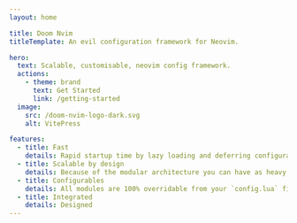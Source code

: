 ```yaml
---
layout: home

title: Doom Nvim
titleTemplate: An evil configuration framework for Neovim.

hero:
  text: Scalable, customisable, neovim config framework.
  actions:
    - theme: brand
      text: Get Started
      link: /getting-started
  image:
    src: /doom-nvim-logo-dark.svg
    alt: VitePress

features:
  - title: Fast
    details: Rapid startup time by lazy loading and deferring configuration.
  - title: Scalable by design
    details: Because of the modular architecture you can have as heavy or as light an experience as you want.
  - title: Configurables
    details: All modules are 100% overridable from your `config.lua` file.
  - title: Integrated
    details: Designed
---
```

